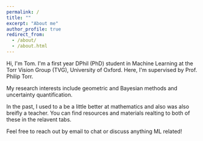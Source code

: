 ```yaml
---
permalink: /
title: ""
excerpt: "About me"
author_profile: true
redirect_from: 
  - /about/
  - /about.html
---
```


Hi, I'm Tom. I'm a first year DPhil (PhD) student in Machine Learning at the Torr Vision Group (TVG), University of Oxford. Here, I'm supervised by Prof. Philip Torr. 

My research interests include geometric and Bayesian methods and uncertainty quantification. 

In the past, I used to a be a little better at mathematics and also was also breifly a teacher. You can find resources and materials realting to both of these in the relavent tabs. 

Feel free to reach out by email to chat or discuss anything ML related! 